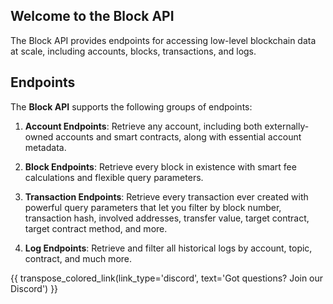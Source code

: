 ## Welcome to the Block API

The Block API provides endpoints for accessing low-level blockchain data at scale, including accounts, blocks, transactions, and logs.

## Endpoints
The **Block API** supports the following groups of endpoints:

1. **Account Endpoints**: Retrieve any account, including both externally-owned accounts and smart contracts, along with essential account metadata.

2. **Block Endpoints**: Retrieve every block in existence with smart fee calculations and flexible query parameters.

3. **Transaction Endpoints**: Retrieve every transaction ever created with powerful query parameters that let you filter by block number, transaction hash, involved addresses, transfer value, target contract, target contract method, and more.

4. **Log Endpoints**: Retrieve and filter all historical logs by account, topic, contract, and much more.

{{ transpose_colored_link(link_type='discord', text='Got questions?  Join our Discord') }}
